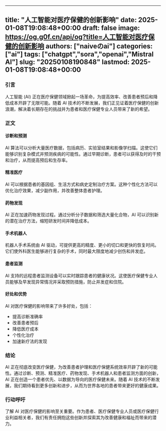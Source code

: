 
---
title: "人工智能对医疗保健的创新影响"
date: 2025-01-08T19:08:48+00:00
draft: false
image: https://og.g0f.cn/api/og?title=人工智能对医疗保健的创新影响
authors: ["naiveのai"]
categories: ["ai"]
tags: ["chatgpt","sora","openai","Mistral AI"]
slug: "20250108190848"
lastmod: 2025-01-08T19:08:48+00:00
---
### 引言

人工智能 (AI) 正在医疗保健领域掀起一场革命，为提高效率、改善患者预后和降低成本开辟了无限可能。随着 AI 技术的不断发展，我们正见证着医疗保健的创新浪潮，解决着长期存在的挑战并为患者和医疗保健专业人员带来了新的希望。

### 正文

#### 诊断和预测

AI 算法可以分析大量医疗数据，包括病历、实验室结果和影像学扫描。这使它们能够识别复杂模式并预测疾病的可能性。通过早期诊断，患者可以获得及时的干预和治疗，从而提高预后和生存率。

#### 精准医疗

AI 可以根据患者的基因组、生活方式和病史定制治疗方案。这种个性化方法可以优化治疗效果，减少副作用，并改善整体患者护理。

#### 药物发现

AI 正在加速药物发现过程。通过分析分子数据和筛选大量化合物，AI 可以识别新的潜在治疗方法，缩短研发时间并降低成本。

#### 手术机器人

机器人手术系统由 AI 驱动，可提供更高的精度、更小的切口和更快的恢复时间。它们使外科医生能够进行复杂的手术，同时最大限度地减少创伤和并发症。

#### 患者监测

AI 支持的远程患者监测设备可以实时跟踪患者的健康状况。这使医疗保健专业人员能够及早发现异常情况并采取预防措施，防止并发症和住院。

#### 好处和优势

AI 对医疗保健的影响带来了许多好处，包括：

* 提高诊断准确率
* 改善患者预后
* 降低医疗成本
* 个性化治疗
* 加速新疗法的发现

### 结论

AI 正在彻底改变医疗保健，为改善患者护理和医疗保健系统效率开辟了新的可能性。通过诊断、预测、精准医疗、药物发现、手术机器人和患者监测方面的创新，AI 正在创造一个患者优先、以数据为导向的医疗保健未来。随着 AI 技术的不断发展，我们期待看到更多创新和进步，从而为世界各地的患者带来更好的健康成果。

### 行动呼吁

了解 AI 对医疗保健的影响至关重要。作为患者、医疗保健专业人员或医疗保健行业利益相关者，我们有责任拥抱这些创新并探索其为改善健康和福祉而带来的潜力。